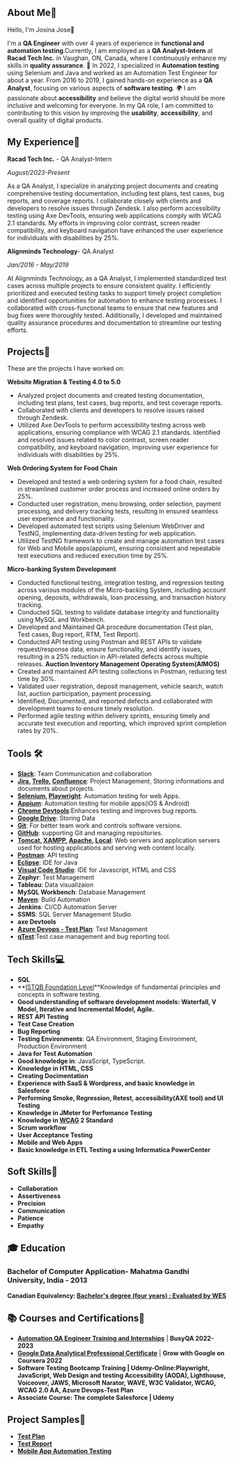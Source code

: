 ## About Me🌟

 Hello, I'm Josina Jose👋 

I'm a **QA Engineer** with over 4 years of experience in **functional and automation testing**.Currently, I am employed as a **QA Analyst-Intern** at **Racad Tech Inc.** in Vaughan, ON, Canada, where I continuously enhance my skills in **quality assurance**. 🚀 In 2022, I specialized in **Automation testing** using Selenium and Java and worked as an Automation Test Engineer for about a year. From 2016 to 2019, I gained hands-on experience as a **QA Analyst**, focusing on various aspects of **software testing**.  🌍 I am passionate about **accessibility** and believe the digital world should be more inclusive and welcoming for everyone. In my QA role, I am committed to contributing to this vision by improving the **usability**, **accessibility**, and overall quality of digital products.


## My Experience👔
**Racad Tech Inc.** - QA Analyst-Intern

*August/2023-Present*


As a QA Analyst, I specialize in analyzing project documents and creating comprehensive testing documentation, including test plans, test cases, bug reports, and coverage reports. I collaborate closely with clients and developers to resolve issues through Zendesk. I also perform accessibility testing using Axe DevTools, ensuring web applications comply with WCAG 2.1 standards. My efforts in improving color contrast, screen reader compatibility, and keyboard navigation have enhanced the user experience for individuals with disabilities by 25%. 

**Alignminds Technology**- QA Analyst


*Jan/2016 - May/2019*


At Alignminds Technology, as a QA Analyst, I implemented standardized test cases across multiple projects to ensure consistent quality. I efficiently prioritized and executed testing tasks to support timely project completion and identified opportunities for automation to enhance testing processes. I collaborated with cross-functional teams to ensure that new features and bug fixes were thoroughly tested. Additionally, I developed and maintained quality assurance procedures and documentation to streamline our testing efforts.

## Projects📁
These are the projects I have worked on:


**Website Migration & Testing 4.0 to 5.0**
- Analyzed project documents and created testing documentation, including test plans, test cases, bug reports, and test coverage reports.
- Collaborated with clients and developers to resolve issues raised through Zendesk.
- Utilized Axe DevTools to perform accessibility testing across web applications, ensuring compliance with WCAG 2.1 standards. Identified and resolved issues related to color contrast, screen reader 
  compatibility, and keyboard navigation, improving user experience for individuals with disabilities by 25%.



**Web Ordering System for Food Chain**
- Developed and tested a web ordering system for a food chain, resulted in streamlined customer order process and increased online orders by 25%.
- Conducted user registration, menu browsing, order selection, payment processing, and delivery tracking tests, resulting in ensured seamless user experience and functionality.
- Developed automated test scripts using Selenium WebDriver and TestNG, implementing data-driven testing for web application.
- Utilized TestNG framework to create and manage automation test cases for Web and Mobile apps(appium), ensuring consistent and repeatable test executions and reduced execution time by 25%.

 **Micro-banking System Development**
- Conducted functional testing, integration testing, and regression testing across various modules of the Micro-backing System, including account opening, deposits, withdrawals, loan processing, and transaction history tracking.
- Conducted SQL testing to validate database integrity and functionality using MySQL and Workbench.
- Developed and Maintained QA procedure documentation (Test plan, Test cases, Bug report, RTM, Test Report).
- Conducted API testing using Postman and REST APIs to validate request/response data, ensure functionality, and identify issues, resulting in a 25% reduction in API-related defects across multiple releases.
**Auction Inventory Management Operating System(AIMOS)**
- Created and maintained API testing collections in Postman, reducing test time by 30%.
- Validated user registration, deposit management, vehicle search, watch list, auction participation, payment processing.
- Identified, Documented, and reported defects and collaborated with development teams to ensure timely resolution.
- Performed agile testing within delivery sprints, ensuring timely and accurate test execution and reporting, which improved sprint completion rates by 20%.



## Tools 🛠️
- **[Slack](https://slack.com/)**: Team Communication and collaboration
- **[Jira](https://www.atlassian.com/pl/software/jira), [Trello](https://trello.com/), [Confluence](https://www.atlassian.com/software/confluence)**: Project Management, Storing informations and documents about projects.
- **[Selenium](https://www.selenium.dev/), [Playwright](https://playwright.dev/)**: Automation testing for web Apps.
- **[Appium](https://appium.io/docs/en/latest/)**: Automation testing for mobile apps(iOS & Android)
-  **[Chrome Devtools](https://developer.chrome.com/docs/devtools/)**:Enhances testing and improves bug reports.
- **[Google Drive](https://workspace.google.com/intl/en_ca/products/drive/)**: Storing Data
- **[Git](https://git-scm.com/)**: For better team work and controls software versions.
- **[GitHub](https://github.com/)**: supporting Git and managing repositories.
- **[Tomcat](https://tomcat.apache.org/), [XAMPP](https://www.apachefriends.org/index.html), [Apache](https://httpd.apache.org/), [Local](https://localwp.com/)**: Web servers and application servers used for hosting applications and serving web content locally.
- **[Postman](https://www.postman.com/)**: API testing
- **[Eclipse](https://www.eclipse.org/)**: IDE for Java
- **[Visual Code Studio](https://code.visualstudio.com/)**: IDE for Javascript, HTML and CSS
- **Zephyr**: Test Management 
- **Tableau**: Data visualizaion
- **MySQL Workbench**: Database Management
- **[Maven](https://mvnrepository.com/)**: Build Automation
- **Jenkins**: CI/CD Automation Server
- **SSMS**: SQL Server Management Studio
- **axe Devtools**
- **[Azure Devops - Test Plan](https://learn.microsoft.com/en-us/azure/devops/test/overview?view=azure-devops)**: Test Management
- **[qTest](https://www.tricentis.com/products/unified-test-management-qtest/test-case-manager)**:Test case management and bug reporting tool.
## Tech Skills💻

- **SQL**
- **[ISTQB Foundation Level](https://www.istqb.org/certifications/certified-tester-foundation-level)**Knowledge of fundamental principles and concepts in software testing.
- **Good understanding of software development models: Waterfall, V Model, Iterative and Incremental Model, Agile.**
- **REST API Testing**
- **Test Case Creation**
- **Bug Reporting**
- **Testing Environments**: QA Environment, Staging Environment, Production Environment
- **Java for Test Automation**
- **Good knowledge in**: JavaScript, TypeScript.
- **Knowledge in HTML, CSS**
- **Creating Docimentation**
- **Experience with SaaS & Wordpress, and basic knowledge in Salesforce**
- **Performing Smoke, Regression, Retest, accessibility(AXE tool) and UI Testing**
- **Knowledge in JMeter for Perfomance Testing**
- **Knowledge in [WCAG](https://www.w3.org/WAI/standards-guidelines/wcag/docs/) 2 Standard**
- **Scrum workflow**
- **User Acceptance Testing**
- **Mobile and Web Apps**
-  **Basic knowledge in ETL Testing a using Informatica PowerCenter**

## Soft Skills🤝

- **Collaboration**
- **Assertiveness**
- **Precision**
- **Communication**
- **Patience**
- **Empathy**

## 🎓 Education
### Bachelor of Computer Application- Mahatma Gandhi University, India - 2013
**Canadian Equivalency: [Bachelor's degree (four years) : Evaluated by WES](https://www.credly.com/badges/cf4b7d12-73e1-4d53-81bc-22b6e46b51f9/public_url)**

## 📚 Courses and Certifications🏅 
- **[Automation QA Engineer Training and Internships](https://www.credly.com/badges/0a9f022f-a1bd-47bf-8ddb-99ea2dd5c25d/public_url)** | **BusyQA 2022-2023**
- **[Google Data Analytical Professional Certificate](https://www.credly.com/badges/b9774d48-a8bf-4d33-a1a4-9abdadcf0b48/public_url)** | **Grow with Google on Coursera 2022**
- **Software Testing Bootcamp Training | Udemy-Online:Playwright, JavaScript, Web Design and testing Accessibility (AODA), Lighthouse, Voiceover, JAWS, Microsoft Narator, WAVE, W3C Validator, WCAG, WCAG 
   2.0 AA, Azure Devops-Test Plan**
- **Associate Course: The complete Salesforce | Udemy**

## Project Samples🔬
- **[Test Plan](https://github.com/JosinaJose/Portfolio/blob/main/Test%20Plan.pdf)**
- **[Test Report](https://github.com/JosinaJose/Portfolio/blob/main/Test%20Report.pdf)**
- **[Mobile App Automation Testing](https://github.com/JosinaJose/ShoppingCart_Appium)**
  

  

